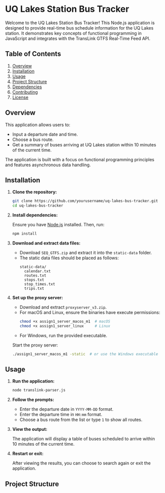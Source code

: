 # UQ Lakes Station Bus Tracker

Welcome to the UQ Lakes Station Bus Tracker! This Node.js application is designed to provide real-time bus schedule information for the UQ Lakes station. It demonstrates key concepts of functional programming in JavaScript and integrates with the TransLink GTFS Real-Time Feed API.

## Table of Contents
1. [Overview](#overview)
2. [Installation](#installation)
3. [Usage](#usage)
4. [Project Structure](#project-structure)
5. [Dependencies](#dependencies)
6. [Contributing](#contributing)
7. [License](#license)

## Overview

This application allows users to:
- Input a departure date and time.
- Choose a bus route.
- Get a summary of buses arriving at UQ Lakes station within 10 minutes of the current time.

The application is built with a focus on functional programming principles and features asynchronous data handling.

## Installation

1. **Clone the repository:**

    ```sh
    git clone https://github.com/yourusername/uq-lakes-bus-tracker.git
    cd uq-lakes-bus-tracker
    ```

2. **Install dependencies:**

    Ensure you have [Node.js](https://nodejs.org/) installed. Then, run:

    ```sh
    npm install
    ```

3. **Download and extract data files:**

    - Download `SEQ_GTFS.zip` and extract it into the `static-data` folder.
    - The static data files should be placed as follows:
      ```
      static-data/
        calendar.txt
        routes.txt
        stops.txt
        stop_times.txt
        trips.txt
      ```

4. **Set up the proxy server:**

    - Download and extract `proxyserver_v3.zip`.
    - For macOS and Linux, ensure the binaries have execute permissions:
      ```sh
      chmod +x assign1_server_macos_m1  # macOS
      chmod +x assign1_server_linux     # Linux
      ```
    - For Windows, run the provided executable.

    Start the proxy server:
    ```sh
    ./assign1_server_macos_m1 -static  # or use the Windows executable
    ```

## Usage

1. **Run the application:**

    ```sh
    node translink-parser.js
    ```

2. **Follow the prompts:**

    - Enter the departure date in `YYYY-MM-DD` format.
    - Enter the departure time in `HH:mm` format.
    - Choose a bus route from the list or type `1` to show all routes.

3. **View the output:**

    The application will display a table of buses scheduled to arrive within 10 minutes of the current time.

4. **Restart or exit:**

    After viewing the results, you can choose to search again or exit the application.

## Project Structure

